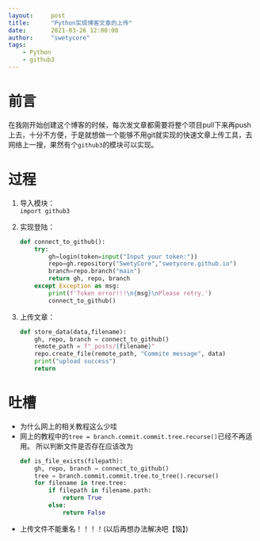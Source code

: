 ```yaml
---
layout:     post
title:      "Python实现博客文章的上传"
date:       2021-03-26 12:00:00
author:     "swetycore"
tags:
    - Python
    - github3
---
```



# 前言
在我刚开始创建这个博客的时候，每次发文章都需要将整个项目pull下来再push上去，十分不方便，于是就想做一个能够不用git就实现的快速文章上传工具，去网络上一搜，果然有个`github3`的模块可以实现。
# 过程
1. 导入模块：  
	`import github3`  
2. 实现登陆：

	```python
	def connect_to_github():
		try:
			gh=login(token=input("Input your token:"))
			repo=gh.repository("SwetyCore","swetycore.github.io")
			branch=repo.branch("main")
			return gh, repo, branch
		except Exception as msg:
			print(f'Token error!!!\n{msg}\nPlease retry.')
			connect_to_github()
	```
3. 上传文章：
	```python
	def store_data(data,filename):
		gh, repo, branch = connect_to_github()
		remote_path = f"_posts/{filename}"
		repo.create_file(remote_path, "Commite message", data)
		print("upload success")
		return
	```

# 吐槽
+ 为什么网上的相关教程这么少哇
+ 网上的教程中的`tree = branch.commit.commit.tree.recurse()`已经不再适用。
	所以判断文件是否存在应该改为
	```python
	def is_file_exists(filepath):
		gh, repo, branch = connect_to_github()
		tree = branch.commit.commit.tree.to_tree().recurse()
		for filename in tree.tree:
			if filepath in filename.path:
				return True
			else:
				return False
	```
+ 上传文件不能重名！！！！(以后再想办法解决吧【恼】)

